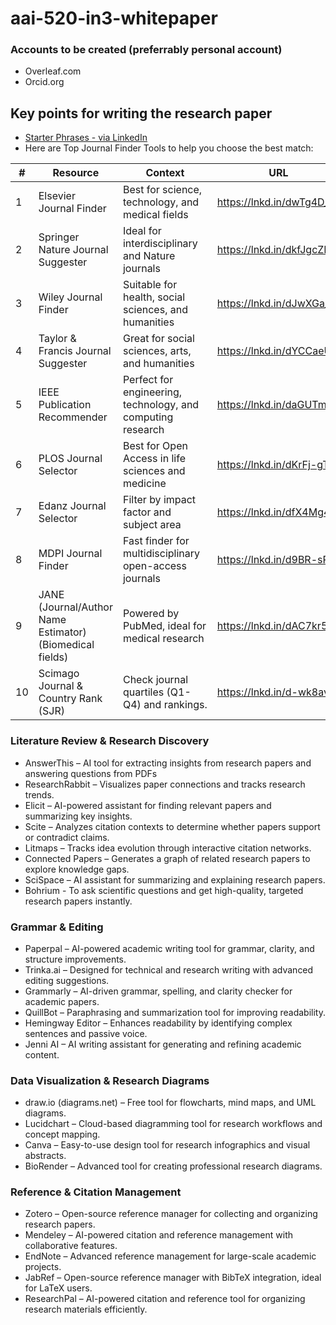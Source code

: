 # aai-520-in3-whitepaper

### Accounts to be created (preferrably personal account)
- Overleaf.com
- Orcid.org

## Key points for writing the research paper
- [Starter Phrases - via LinkedIn](https://www.linkedin.com/posts/drnaureenaleem_research-writing-starter-phrases-ugcPost-7352892365629456384-MHwo?utm_source=share&utm_medium=member_android&rcm=ACoAAAOkCa0B8QNCvQwnAsVxyiVvDPKUdo7bUnI)
- Here are Top Journal Finder Tools to help you choose the best match:

| #  | Resource | Context  | URL |
|----|----------|----------|-----|
| 1 | Elsevier Journal Finder | Best for science, technology, and medical fields | https://lnkd.in/dwTg4D_7 |
| 2 | Springer Nature Journal Suggester | Ideal for interdisciplinary and Nature journals | https://lnkd.in/dkfJgcZN |
| 3 | Wiley Journal Finder  | Suitable for health, social sciences, and humanities  | https://lnkd.in/dJwXGa_6  |
| 4  | Taylor & Francis Journal Suggester   | Great for social sciences, arts, and humanities    | https://lnkd.in/dYCCaeU6   |
|  5 | IEEE Publication Recommender  |  Perfect for engineering, technology, and computing research  | https://lnkd.in/daGUTmDt   |
|  6 | PLOS Journal Selector  | Best for Open Access in life sciences and medicine   | https://lnkd.in/dKrFj-gT   |
|  7 | Edanz Journal Selector | Filter by impact factor and subject area   | https://lnkd.in/dfX4Mg4W   |
|  8  | MDPI Journal Finder  | Fast finder for multidisciplinary open-access journals   | https://lnkd.in/d9BR-sPn   |
|  9  | JANE (Journal/Author Name Estimator) (Biomedical fields)  | Powered by PubMed, ideal for medical research   | https://lnkd.in/dAC7kr5T   |
|  10 | Scimago Journal & Country Rank (SJR)  | Check journal quartiles (Q1-Q4) and rankings.   | https://lnkd.in/d-wk8avK   |

### Literature Review & Research Discovery
 - AnswerThis – AI tool for extracting insights from research papers and answering questions from PDFs
- ResearchRabbit – Visualizes paper connections and tracks research trends.
- Elicit – AI-powered assistant for finding relevant papers and summarizing key insights.
- Scite – Analyzes citation contexts to determine whether papers support or contradict claims.
- Litmaps – Tracks idea evolution through interactive citation networks.
- Connected Papers – Generates a graph of related research papers to explore knowledge gaps.
- SciSpace – AI assistant for summarizing and explaining research papers.
- Bohrium - To ask scientific questions and get high-quality, targeted research papers instantly.

### Grammar & Editing
- Paperpal – AI-powered academic writing tool for grammar, clarity, and structure improvements.
- Trinka.ai – Designed for technical and research writing with advanced editing suggestions.
- Grammarly – AI-driven grammar, spelling, and clarity checker for academic papers.
- QuillBot – Paraphrasing and summarization tool for improving readability.
- Hemingway Editor – Enhances readability by identifying complex sentences and passive voice.
- Jenni AI – AI writing assistant for generating and refining academic content.

### Data Visualization & Research Diagrams
- draw.io (diagrams.net) – Free tool for flowcharts, mind maps, and UML diagrams.
- Lucidchart – Cloud-based diagramming tool for research workflows and concept mapping.
- Canva – Easy-to-use design tool for research infographics and visual abstracts.
- BioRender – Advanced tool for creating professional research diagrams.

### Reference & Citation Management
- Zotero – Open-source reference manager for collecting and organizing research papers.
- Mendeley – AI-powered citation and reference management with collaborative features.
- EndNote – Advanced reference management for large-scale academic projects.
- JabRef – Open-source reference manager with BibTeX integration, ideal for LaTeX users.
- ResearchPal – AI-powered citation and reference tool for organizing research materials efficiently.
